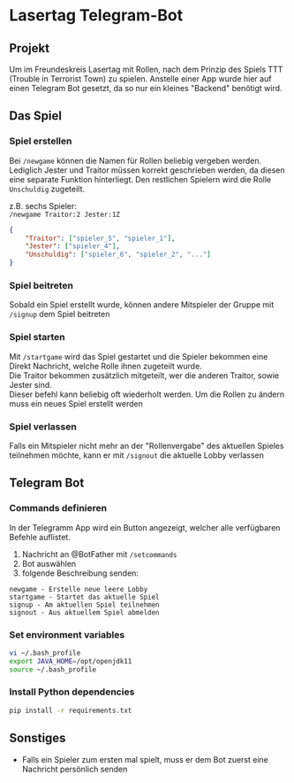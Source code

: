 # Lasertag Telegram-Bot

## Projekt
Um im Freundeskreis Lasertag mit Rollen, nach dem Prinzip des Spiels TTT (Trouble in Terrorist Town) zu spielen. Anstelle einer App wurde hier auf einen Telegram Bot gesetzt, da so nur ein kleines "Backend" benötigt wird.



## Das Spiel
### Spiel erstellen

Bei `/newgame` können die Namen für Rollen beliebig vergeben werden. 
Lediglich Jester und Traitor müssen korrekt geschrieben werden, da diesen eine
separate Funktion hinterliegt. Den restlichen Spielern wird die Rolle `Unschuldig` zugeteilt.

z.B. sechs Spieler:  
`/newgame Traitor:2 Jester:1Z` 
```JSON
{
    "Traitor": ["spieler_5", "spieler_1"],
    "Jester": ["spieler_4"],
    "Unschuldig": ["spieler_6", "spieler_2", "..."]
}
```

### Spiel beitreten
Sobald ein Spiel erstellt wurde, können andere Mitspieler der Gruppe mit `/signup` dem Spiel beitreten

### Spiel starten
Mit `/startgame` wird das Spiel gestartet und die Spieler bekommen eine Direkt Nachricht, welche Rolle ihnen zugeteilt wurde.  
Die Traitor bekommen zusätzlich mitgeteilt, wer die anderen Traitor, sowie Jester sind.  
Dieser befehl kann beliebig oft wiederholt werden. Um die Rollen zu ändern muss ein neues Spiel erstellt werden

### Spiel verlassen
Falls ein Mitspieler nicht mehr an der "Rollenvergabe" des aktuellen Spieles teilnehmen möchte, kann er mit `/signout` die aktuelle Lobby verlassen



## Telegram Bot

### Commands definieren
In der Telegramm App wird ein Button angezeigt, welcher alle verfügbaren Befehle auflistet.

1. Nachricht an @BotFather mit `/setcommands`
2. Bot auswählen
3. folgende Beschreibung senden:  
```
newgame - Erstelle neue leere Lobby
startgame - Startet das aktuelle Spiel
signup - Am aktuellen Spiel teilnehmen
signout - Aus aktuellem Spiel abmelden
```




### Set environment variables
```bash
vi ~/.bash_profile
export JAVA_HOME=/opt/openjdk11
source ~/.bash_profile
```

### Install Python dependencies
```bash
pip install -r requirements.txt
```


## Sonstiges
- Falls ein Spieler zum ersten mal spielt, muss er dem Bot zuerst eine Nachricht persönlich senden